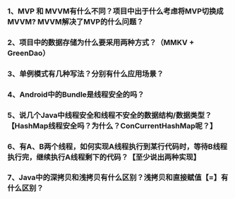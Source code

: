 ### 1、MVP 和 MVVM有什么不同？项目中出于什么考虑将MVP切换成MVVM? MVVM解决了MVP的什么问题？



### 2、项目中的数据存储为什么要采用两种方式？（MMKV + GreenDao）



### 3、单例模式有几种写法？分别有什么应用场景？



### 4、Android中的Bundle是线程安全的吗？



### 5、说几个Java中线程安全和线程不安全的数据结构/数据类型？【HashMap线程安全吗？为什么？ConCurrentHashMap呢？】



### 6、有A、B两个线程，如何实现A线程执行到某行代码时，等待B线程执行完，继续执行A线程剩下的代码？【至少说出两种实现】



### 7、Java中的深拷贝和浅拷贝有什么区别？浅拷贝和直接赋值【=】有什么区别？



